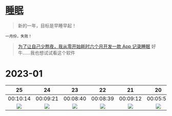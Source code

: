 # [睡眠](https://github.com/noteMay/blog/issues/7)

> 新的一年，目标是早睡早起！

`一月份，失败！`

> [为了让自己少熬夜，我从零开始耗时六个月开发一款 App 记录睡眠](https://sspai.com/post/75467)
好牛……我也想试试看这个软件

# 2023-01

|25|24|23|22|21|20|19|18|17|16|15|14|13|09|08|07|
|:---:|:---:|:---:|:---:|:---:|:---:|:---:|:---:|:---:|:---:|:---:|:---:|:---:|:---:|:---:|:---:|
|00:10:14|00:09:21|00:08:40|00:08:39|00:09:12|00:05:57|00:08:41|00:05:55|00:06:16|00:04:03|00:09:18|00:05:58|00:07:48|00:03:14|00:06:46|00:08:39|
|![](https://9852.ru/images/2023/01/25/Screenshot_2023-01-26-01-18-22-855-edit_com.mi.health.jpg)|![](https://9852.ru/images/2023/01/25/Screenshot_2023-01-26-01-18-00-719-edit_com.mi.health.jpg)|![](https://9852.ru/images/2023/01/25/Screenshot_2023-01-26-01-17-17-278-edit_com.mi.health.jpg)|![](https://9852.ru/images/2023/01/25/Screenshot_2023-01-26-01-16-53-592-edit_com.mi.health.jpg)|![](https://9852.ru/images/2023/01/25/Screenshot_2023-01-26-01-16-35-593-edit_com.mi.health.jpg)|![](https://9852.ru/images/2023/01/25/Screenshot_2023-01-26-01-16-14-087-edit_com.mi.health.jpg)|![](https://9852.ru/images/2023/01/25/Screenshot_2023-01-26-01-15-51-941-edit_com.mi.health.jpg)|![](https://9852.ru/images/2023/01/25/Screenshot_2023-01-26-01-15-08-059-edit_com.mi.health.jpg)|![](https://9852.ru/images/2023/01/17/Screenshot_2023-01-17-17-38-25-092_com.mi.health.jpg)|![](https://9852.ru/images/2023/01/17/Screenshot_2023-01-16-13-56-29-376_com.mi.health.jpg)|![](https://9852.ru/images/2023/01/16/Screenshot_2023-01-15-18-14-23-659_com.mi.health.jpg)|![](https://9852.ru/images/2023/01/14/Screenshot_2023-01-14-17-13-16-931_com.mi.health.jpg)|![](https://9852.ru/images/2023/01/14/IMG_20230113_235615.jpg)|![](https://9852.ru/images/2023/01/14/IMG_20230110_032539.jpg)|![](https://9852.ru/images/2023/01/08/IMG_20230108_134019.jpg)|![](https://9852.ru/images/2023/01/14/IMG_20230110_032629.jpg)|